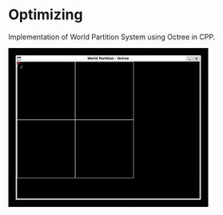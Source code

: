 # Optimizing

Implementation of World Partition System using Octree in CPP.

![Demo](./img/World_Partition-Octree_(Ubuntu).gif)
